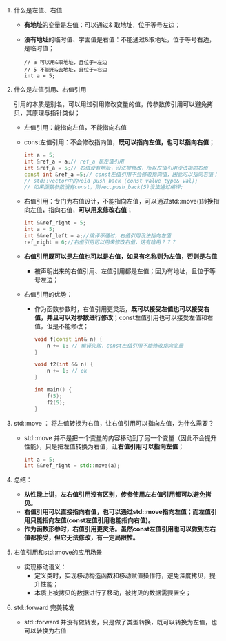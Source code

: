1. 什么是左值、右值

   - **有地址**的变量是左值：可以通过& 取地址，位于等号左边；

   - **没有地址**的临时值、字面值是右值：不能通过&取地址，位于等号右边，是临时值；

     ```
     // a 可以用&取地址，且位于=左边
     // 5 不能用&去地址，且位于=右边
     int a = 5;
     ```

2. 什么是左值引用、右值引用

   引用的本质是别名，可以用过引用修改变量的值，传参数传引用可以避免拷贝，其原理与指针类似；

   - 左值引用：能指向左值，不能指向右值

   - const左值引用：不会修改指向值，**既可以指向左值，也可以指向右值**；

     ```c++
     int a = 5;
     int &ref_a = a;// ref_a 是左值引用
     int &ref_a = 5;// 右值没有地址，没法被修改，所以左值引用没法指向右值
     const int &ref_a =5;// const左值引用不会修改指向值，因此可以指向右值；
     // std::vector中的void push_back (const value_type& val);
     // 如果函数参数没有const，则vec.push_back(5)没法通过编译;
     ```

   - 右值引用：专门为右值设计，不能指向左值，可以通过std::move()转换指向左值，指向右值，**可以用来修改右值**；

     ```c++
     int &&ref_right = 5;
     int a = 5;
     int &&ref_left = a;//编译不通过，右值引用没法指向左值
     ref_right = 6;//右值引用可以用来修改右值，这有啥用？？？
     ```

   - **右值引用既可以是左值也可以是右值，如果有名称则为左值，否则是右值**

     - 被声明出来的右值引用、左值引用都是左值；因为有地址，且位于等号左边；

   - 右值引用的优势：

     - 作为函数参数时，右值引用更灵活，**既可以接受左值也可以接受右值，并且可以对参数进行修改**；const左值引用也可以接受左值和右值，但是不能修改；

       ```c++
       void f(const int& n) {
           n += 1; // 编译失败，const左值引用不能修改指向变量
       }
       
       void f2(int && n) {
           n += 1; // ok
       }
       
       int main() {
           f(5);
           f2(5);
       }
       ```

       

3. std::move  ： 将左值转换为右值，让右值引用可以指向左值，为什么需要？

   - std::move 并不是把一个变量的内容移动到了另一个变量（因此不会提升性能），只是把左值转换为右值，让**右值引用可以指向左值**；

     ```c++
     int a = 5;
     int &&ref_right = std::move(a);
     ```
     

4. 总结：

   - **从性能上讲，左右值引用没有区别，传参使用左右值引用都可以避免拷贝。**
   - **右值引用可以直接指向右值，也可以通过std::move指向左值；而左值引用只能指向左值(const左值引用也能指向右值)。**
   - **作为函数形参时，右值引用更灵活。虽然const左值引用也可以做到左右值都接受，但它无法修改，有一定局限性。**

5. 右值引用和std::move的应用场景

   - 实现移动语义：
     - 定义类时，实现移动构造函数和移动赋值操作符，避免深度拷贝，提升性能；
     - 本质上被拷贝的数据进行了移动，被拷贝的数据需要置空；

6. std::forward 完美转发

   - std::forward 并没有做转发，只是做了类型转换，既可以转换为左值，也可以转换为右值

   